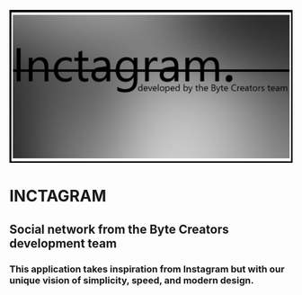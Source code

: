 [![Header](https://github.com/fireonex/fireonex/blob/main/inct.png)]()

# INCTAGRAM
## Social network from the Byte Creators development team

### This application takes inspiration from Instagram but with our unique vision of simplicity, speed, and modern design.

<div>
        <img src="https://img.freepik.com/free-vector/workplace-culture-abstract-concept-vector-illustration-shared-values-belief-systems-attitude-work-company-team-corporate-culture-high-performance-employee-health-abstract-metaphor_335657-6126.jpg?ga=GA1.1.208176612.1728310344&semt=ais_hybrid"
             title="" alt=""/>
</div>
